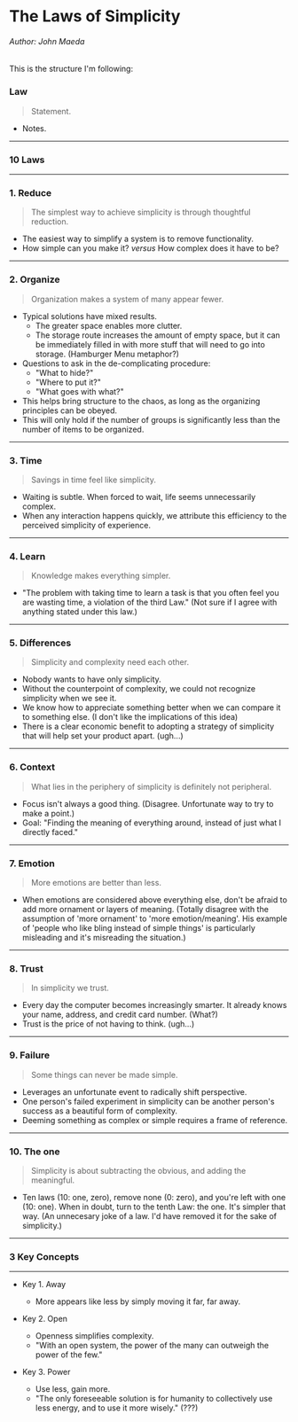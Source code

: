 # The Laws of Simplicity
###### Author: John Maeda

This is the structure I'm following:

### Law
> Statement.

- Notes.

---

### 10 Laws

---

### 1. Reduce
> The simplest way to achieve simplicity is through thoughtful reduction.

- The easiest way to simplify a system is to remove functionality.
- How simple can you make it? _versus_ How complex does it have to be?

---

### 2. Organize
> Organization makes a system of many appear fewer.

- Typical solutions have mixed results.
  - The greater space enables more clutter.
  - The storage route increases the amount of empty space, but it can be immediately filled in with more stuff that will need to go into storage. (Hamburger Menu metaphor?)
- Questions to ask in the de-complicating procedure:
  - "What to hide?"
  - "Where to put it?"
  - "What goes with what?"
- This helps bring structure to the chaos, as long as the organizing principles can be obeyed.
- This will only hold if the number of groups is significantly less than the number of items to be organized.

---

### 3. Time
> Savings in time feel like simplicity.

- Waiting is subtle. When forced to wait, life seems unnecessarily complex.
- When any interaction happens quickly, we attribute this efficiency to the perceived simplicity of experience.

---

### 4. Learn
> Knowledge makes everything simpler.

-  "The problem with taking time to learn a task is that you often feel you are wasting time, a violation of the third Law."
(Not sure if I agree with anything stated under this law.)

---

### 5. Differences
> Simplicity and complexity need each other.

- Nobody wants to have only simplicity.
- Without the counterpoint of complexity, we could not recognize simplicity when we see it.
- We know how to appreciate something better when we can compare it to something else. (I don't like the implications of this idea)
- There is a clear economic benefit to adopting a strategy of simplicity that will help set your product apart. (ugh...)

---

### 6. Context
> What lies in the periphery of simplicity is definitely not peripheral.

- Focus isn't always a good thing. (Disagree. Unfortunate way to try to make a point.)
- Goal: "Finding the meaning of everything around, instead of just what I directly faced."

---

### 7. Emotion
> More emotions are better than less.

- When emotions are considered above everything else, don't be afraid to add more ornament or layers of meaning.
(Totally disagree with the assumption of 'more ornament' to 'more emotion/meaning'. His example of 'people who like bling instead of simple things' is particularly misleading and it's misreading the situation.)

---

### 8. Trust
> In simplicity we trust.

- Every day the computer becomes increasingly smarter. It already knows your name, address, and credit card number. (What?)
- Trust is the price of not having to think. (ugh...)

---

### 9. Failure
> Some things can never be made simple.

- Leverages an unfortunate event to radically shift perspective.
- One person's failed experiment in simplicity can be another person's success as a beautiful form of complexity.
- Deeming something as complex or simple requires a frame of reference.

---

### 10. The one
> Simplicity is about subtracting the obvious, and adding the meaningful.

- Ten laws (10: one, zero), remove none (0: zero), and you're left with one (10: one). When in doubt, turn to the tenth Law: the one. It's simpler that way.
(An unnecesary joke of a law. I'd have removed it for the sake of simplicity.)

---

### 3 Key Concepts

---

- Key 1. Away
  - More appears like less by simply moving it far, far away.

- Key 2. Open
  - Openness simplifies complexity.
  - "With an open system, the power of the many can outweigh the power of the few."

- Key 3. Power
  - Use less, gain more.
  - "The only foreseeable solution is for humanity to collectively use less energy, and to use it more wisely." (???)


